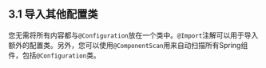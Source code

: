 <h2>3.1 导入其他配置类</h2>

您无需将所有内容都与```@Configuration```放在一个类中。```@Import```注解可以用于导入额外的配置类。另外，您可以使用```@ComponentScan```用来自动扫描所有Spring组件，包括```@Configuration```类。



